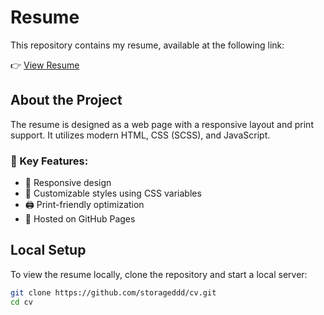 # Resume

This repository contains my resume, available at the following link:

👉 [View Resume](https://storageddd.github.io/cv/)

## About the Project

The resume is designed as a web page with a responsive layout and print support. It utilizes modern HTML, CSS (SCSS), and JavaScript.

### 🔹 Key Features:
- 📄 Responsive design
- 🎨 Customizable styles using CSS variables
- 🖨 Print-friendly optimization
- 🚀 Hosted on GitHub Pages

## Local Setup

To view the resume locally, clone the repository and start a local server:

```sh
git clone https://github.com/storageddd/cv.git
cd cv
